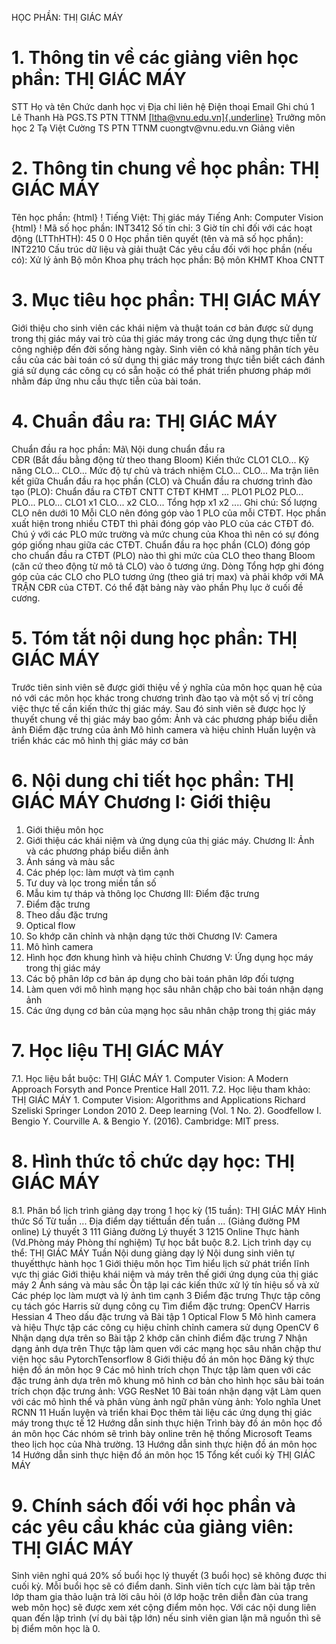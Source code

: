 HỌC PHẦN: THỊ GIÁC MÁY
# 1. Thông tin về các giảng viên học phần: THỊ GIÁC MÁY
STT Họ và tên Chức danh học vị Địa chỉ liên hệ Điện thoại Email Ghi chú 1 Lê Thanh Hà PGS.TS PTN TTNM [[ltha\@vnu.edu.vn]{.underline}](mailto:ltha@vnu.edu.vn) Trưởng môn học
2 Tạ Việt Cường TS PTN TTNM cuongtv\@vnu.edu.vn Giảng viên
# 2. Thông tin chung về học phần: THỊ GIÁC MÁY 
Tên học phần:
{html}
! Tiếng Việt: Thị giác máy Tiếng Anh: Computer Vision
{html}
! Mã số học phần: INT3412 Số tín chỉ: 3 Giờ tín chỉ đối với các hoạt động (LTThHTH): 45 0 0 Học phần tiên quyết (tên và mã số học phần): INT2210 Cấu trúc dữ
liệu và giải thuật Các yêu cầu đối với học phần (nếu có): Xử lý ảnh Bộ môn Khoa phụ trách học phần: Bộ môn KHMT Khoa CNTT
# 3. Mục tiêu học phần: THỊ GIÁC MÁY
Giới thiệu cho sinh viên các khái niệm và thuật toán cơ bản được sử dụng trong thị giác máy vai trò của thị giác máy trong các ứng dụng thực tiễn từ công nghiệp đến đời sống hàng ngày. Sinh viên có khả năng phân tích yêu cầu của các bài toán có sử dụng thị giác máy trong thực tiễn biết cách đánh giá sử dụng các công cụ có sẵn hoặc có thể phát triển phương pháp mới nhằm đáp ứng nhu cầu thực tiễn của bài toán.
# 4. Chuẩn đầu ra: THỊ GIÁC MÁY
Chuẩn đầu ra học phần: Mã\ Nội dung chuẩn đầu ra\
CĐR (Bắt đầu bằng động từ theo thang Bloom) Kiến thức
CLO1
CLO...
Kỹ năng
CLO...
CLO...
Mức độ tự chủ và trách nhiệm
CLO...
CLO... Ma trận liên kết giữa Chuẩn đầu ra học phần (CLO) và Chuẩn đầu ra
chương trình đào tạo (PLO):
Chuẩn đầu ra CTĐT CNTT CTĐT KHMT ... PLO1 PLO2 PLO... PLO... PLO...
CLO1 x1
CLO... x2
CLO...
Tổng hợp x1 x2 ....
Ghi chú: Số lượng CLO nên dưới 10 Mỗi CLO nên đóng góp vào 1 PLO của mỗi CTĐT. Học phần xuất hiện trong nhiều CTĐT thì phải đóng góp vào PLO của các CTĐT đó. Chú ý với các PLO mức trường và mức chung của Khoa thì nên có sự đóng góp giống nhau giữa các CTĐT. Chuẩn đầu ra học phần (CLO) đóng góp cho chuẩn đầu ra CTĐT (PLO) nào thì ghi mức của CLO theo thang Bloom (căn cứ theo động từ mô tả CLO) vào ô tương ứng. Dòng Tổng hợp ghi đóng góp của các CLO cho PLO tương ứng (theo giá trị max) và phải khớp với MA TRẬN CĐR của CTĐT. Có thể đặt bảng này vào phần Phụ lục ở cuối đề cương.
# 5. Tóm tắt nội dung học phần: THỊ GIÁC MÁY
Trước tiên sinh viên sẽ được giới thiệu về ý nghĩa của môn học quan hệ của nó với các môn học khác trong chương trình đào tạo và một số vị trí công việc thực tế cần kiến thức thị giác máy. Sau đó sinh viên sẽ được học lý thuyết chung về thị giác máy bao gồm: Ảnh và các phương pháp biểu diễn ảnh Điểm đặc trưng của ảnh Mô hình camera và hiệu chỉnh Huấn luyện và triển khác các mô hình thị giác máy cơ bản
# 6. Nội dung chi tiết học phần: THỊ GIÁC MÁY Chương I: Giới thiệu
1. Giới thiệu môn học
2. Giới thiệu các khái niệm và ứng dụng của thị giác máy. Chương II: Ảnh và các phương pháp biểu diễn ảnh
1. Ánh sáng và màu sắc
2. Các phép lọc: làm mượt và tìm cạnh
3. Tư duy và lọc trong miền tần số
4. Mẫu kim tự tháp và thông lọc
Chương III: Điểm đặc trưng
1. Điểm đặc trưng
2. Theo dấu đặc trưng
3. Optical flow
4. So khớp căn chỉnh và nhận dạng tức thời Chương IV: Camera
1. Mô hình camera
2. Hình học đơn khung hình và hiệu chỉnh Chương V: Ứng dụng học máy trong thị giác máy
1. Các bộ phân lớp cơ bản áp dụng cho bài toán phân lớp đối tượng
2. Làm quen với mô hình mạng học sâu nhân chập cho bài toán nhận dạng ảnh
3. Các ứng dụng cơ bản của mạng học sâu nhân chập trong thị giác máy
# 7. Học liệu THỊ GIÁC MÁY
7.1. Học liệu bắt buộc: THỊ GIÁC MÁY 1\. Computer Vision: A Modern Approach Forsyth and Ponce Prentice Hall 2011.
7.2. Học liệu tham khảo: THỊ GIÁC MÁY 1\. Computer Vision: Algorithms and Applications Richard Szeliski Springer London 2010 2\. Deep learning (Vol. 1 No. 2). Goodfellow I. Bengio Y. Courville A. & Bengio Y. (2016). Cambridge: MIT press.
# 8. Hình thức tổ chức dạy học: THỊ GIÁC MÁY
8.1. Phân bổ lịch trình giảng dạy trong 1 học kỳ (15 tuần): THỊ GIÁC MÁY Hình thức Số Từ tuần ... Địa điểm dạy tiếttuần đến tuần ... (Giảng đường PM online) Lý thuyết 3 111 Giảng đường Lý thuyết 3 1215 Online Thực hành (Vd.Phòng máy Phòng thí nghiệm) Tự học bắt buộc 8.2. Lịch trình dạy cụ thể: THỊ GIÁC MÁY Tuần Nội dung giảng dạy lý Nội dung sinh viên tự thuyếtthực hành học 1 Giới thiệu môn học Tìm hiểu lịch sử phát triển lĩnh vực thị giác Giới thiệu khái niệm và máy trên thế giới ứng dụng của thị giác máy 2 Ánh sáng và màu sắc Ôn tập lại các kiến thức xử lý tín hiệu số và xử Các phép lọc làm mượt và lý ảnh tìm cạnh 3 Điểm đặc trưng Thực tập công cụ tách góc Harris sử dụng công cụ Tìm điểm đặc trưng: OpenCV Harris Hessian 4 Theo dấu đặc trưng và Bài tập 1 Optical Flow 5 Mô hình camera và hiệu Thực tập các công cụ hiệu chỉnh chỉnh camera sử dụng OpenCV 6 Nhận dạng dựa trên so Bài tập 2 khớp căn chỉnh điểm đặc trưng 7 Nhận dạng ảnh dựa trên Thực tập làm quen với các mạng học sâu nhân chập thư viện học sâu PytorchTensorflow 8 Giới thiệu đồ án môn học Đăng ký thực hiện đồ án môn học 9 Các mô hình trích chọn Thực tập làm quen với các đặc trưng ảnh dựa trên mô khung mô hình cơ bản cho hình học sâu bài toán trích chọn đặc trưng ảnh: VGG ResNet 10 Bài toán nhận dạng vật Làm quen với các mô hình thể và phân vùng ảnh ngữ phân vùng ảnh: Yolo nghĩa Unet RCNN 11 Huấn luyện và triển khai Đọc thêm tài liệu các ứng dụng thị giác máy trong thực tế 12 Hướng dẫn sinh thực hiện Trình bày đồ án môn học đồ án môn học Các nhóm sẽ trình bày online trên hệ thống Microsoft Teams theo lịch học của Nhà trường. 13 Hướng dẫn sinh thực hiện đồ án môn học 14 Hướng dẫn sinh thực hiện đồ án môn học 15 Tổng kết cuối kỳ THỊ GIÁC MÁY 
# 9. Chính sách đối với học phần và các yêu cầu khác của giảng viên: THỊ GIÁC MÁY 
Sinh viên nghỉ quá 20% số buổi học lý thuyết (3 buổi học) sẽ không được thi cuối kỳ. Mỗi buổi học sẽ có điểm danh. Sinh viên tích cực làm bài tập trên lớp tham gia thảo luận trả lời câu hỏi (ở lớp hoặc trên diễn đàn của trang web môn học) sẽ được xem xét cộng điểm môn học. Với các nội dung liên quan đến lập trình (ví dụ bài tập lớn) nếu sinh viên gian lận mã nguồn thì sẽ bị điểm môn học là 0.
